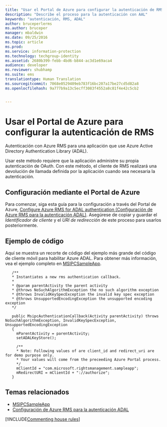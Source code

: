 ```yaml
---
title: "Usar el Portal de Azure para configurar la autenticación de RMS | Azure RMS"
description: "Describe el proceso para la autenticación con AAL"
keywords: "autenticación, RMS, ADAL"
author: bruceperlerms
ms.author: bruceper
manager: mbaldwin
ms.date: 09/25/2016
ms.topic: article
ms.prod: 
ms.service: information-protection
ms.technology: techgroup-identity
ms.assetid: 2680b399-febb-4bd6-b844-ac3d1e69aca4
audience: developer
ms.reviewer: shubhamp
ms.suite: ems
translationtype: Human Translation
ms.sourcegitcommit: 7068e0529409eb783f16bc207a17be27cd5d82a8
ms.openlocfilehash: 9a777b9a13c5ecff3083f4552a8c81f4e42c5cb2


---
```


# <a name="how-to-use-azure-portal-to-configure-for-rms-authentication"></a>Usar el Portal de Azure para configurar la autenticación de RMS

Autenticación con Azure RMS para una aplicación que use Azure Active Directory Authentication Library (ADAL).

Usar este método requiere que la aplicación administre su propia autenticación de OAuth. Con este método, el cliente de RMS realizará una devolución de llamada definida por la aplicación cuando sea necesaria la autenticación.

## <a name="configure-via-azure-portal"></a>Configuración mediante el Portal de Azure
Para comenzar, siga esta guía para la configuración a través del Portal de Azure, [Configure Azure RMS for ADAL authentication (Configuración de Azure RMS para la autenticación ADAL)](adal-auth.md). Asegúrese de copiar y guardar el *Identificador de cliente* y el *URI de redirección* de este proceso para usarlos posteriormente.

## <a name="code-sample"></a>Ejemplo de código
Aquí se muestra un recorte de código del ejemplo más grande del código de cliente móvil para habilitar Azure ADAL. Para obtener más información, vea el ejemplo completo en [MSIPCSampleApp](https://github.com/AzureAD/rms-sdk-ui-for-android/tree/master/samples/MsipcSampleApp).

       /**
       * Instantiates a new rms authentication callback.
       *
       * @param parentActivity the parent activity
       * @throws NoSuchAlgorithmException the no such algorithm exception
       * @throws InvalidKeySpecException the invalid key spec exception
       * @throws UnsupportedEncodingException the unsupported encoding exception
       */

       public MsipcAuthenticationCallback(Activity parentActivity) throws NoSuchAlgorithmException, InvalidKeySpecException, UnsupportedEncodingException
       {
         mParentActivity = parentActivity;
         setADALKeyStore();

         /**
         * Note: Following values of are client_id and redirect_uri are for demo purpose only.
         * Your values will come from the preceeding Azure Portal process.
         */
         mClientId = "com.microsoft.rightsmanagement.sampleapp";
         mRedirectURI = mClientId + "://authorize";
       }


## <a name="related-topics"></a>Temas relacionados

- [MSIPCSampleApp](https://github.com/AzureAD/rms-sdk-ui-for-android/tree/master/samples/MsipcSampleApp)
- [Configuración de Azure RMS para la autenticación ADAL](adal-auth.md)

[!INCLUDE[Commenting house rules](../includes/houserules.md)]


<!--HONumber=Jan17_HO1-->


